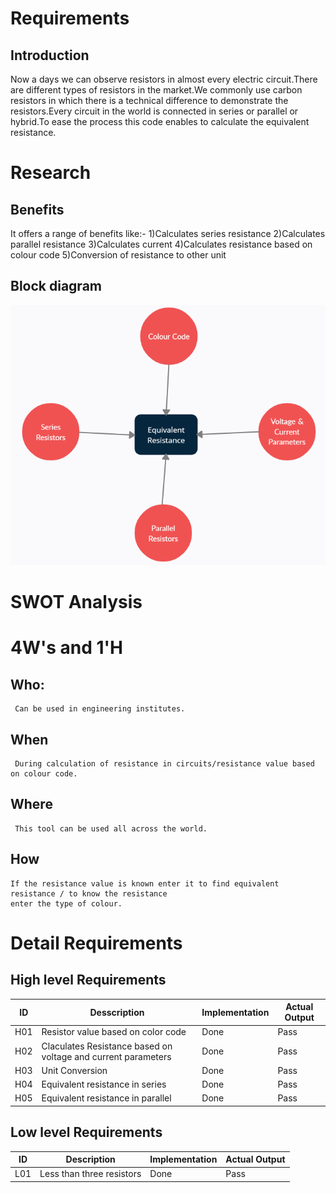# Requirements
## Introduction
Now a days we can observe resistors in almost every electric circuit.There are different types of resistors in the market.We commonly use carbon resistors in which there is a technical difference to demonstrate the resistors.Every circuit in the world is connected in series or parallel or hybrid.To ease the process this code enables to calculate the equivalent resistance. 
# Research
## Benefits
It offers a range of benefits like:-
                  1)Calculates series resistance
                  2)Calculates parallel resistance
                  3)Calculates current
                  4)Calculates resistance based on colour code
                  5)Conversion of resistance to other unit
 ## Block diagram
 ![](Capture.PNG)
 # SWOT Analysis
 # 4W's and 1'H
 ## Who:
     Can be used in engineering institutes.
 ## When
     During calculation of resistance in circuits/resistance value based on colour code.
 ## Where
     This tool can be used all across the world. 
 ## How
    If the resistance value is known enter it to find equivalent resistance / to know the resistance 
    enter the type of colour.
 # Detail Requirements
 ## High level Requirements
  |ID|Desscription|Implementation|Actual Output|
  |-------|--------------------------------------------|-----------------|---------------------|
  |H01|Resistor value based on color code|Done|Pass|
  |H02|Claculates Resistance based on voltage and current parameters|Done|Pass|
  |H03|Unit Conversion|Done|Pass|
  |H04|Equivalent resistance in series|Done|Pass|
  |H05|Equivalent resistance in parallel|Done|Pass|
## Low level Requirements
  |ID|Description|Implementation|Actual Output|
  |------|---------------------------------------------|-----------------|------------
  |L01|Less than three resistors|Done|Pass|
  
 


